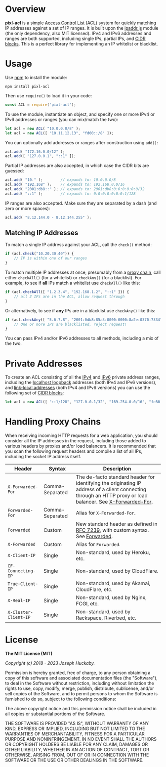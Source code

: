 # Overview

**pixl-acl** is a simple [Access Control List](https://en.wikipedia.org/wiki/Access_control_list) (ACL) system for quickly matching IP addresses against a set of IP ranges.  It is built upon the [ipaddr.js](https://github.com/whitequark/ipaddr.js) module (the only dependency, also MIT licensed).  IPv4 and IPv6 addresses and ranges are both supported, including single IPs, partial IPs, and [CIDR blocks](https://en.wikipedia.org/wiki/Classless_Inter-Domain_Routing).  This is a perfect library for implementing an IP whitelist or blacklist.

# Usage

Use [npm](https://www.npmjs.com/) to install the module:

```
npm install pixl-acl
```

Then use `require()` to load it in your code:

```js
const ACL = require('pixl-acl');
```

To use the module, instantiate an object, and specify one or more IPv4 or IPv6 addresses or ranges (you can mix/match the two):

```js
let acl = new ACL( "10.0.0.0/8" );
let acl = new ACL([ "10.11.12.13", "fd00::/8" ]);
```

You can optionally add addresses or ranges after construction using `add()`:

```js
acl.add( "172.16.0.0/12" );
acl.add([ "127.0.0.1", "::1" ]);
```

Partial IP addresses are also accepted, in which case the CIDR bits are guessed:

```js
acl.add( "10." );        // expands to: 10.0.0.0/8
acl.add( "192.168" );    // expands to: 192.168.0.0/16
acl.add( "2001:db8::" ); // expands to: 2001:db8:0:0:0:0:0:0/32
acl.add( "::1" );        // expands to: 0:0:0:0:0:0:0:1/128
```

IP ranges are also accepted.  Make sure they are separated by a dash (and zero or more spaces):

```js
acl.add( "8.12.144.0 - 8.12.144.255" );
```

## Matching IP Addresses

To match a single IP address against your ACL, call the `check()` method:

```js
if (acl.check("10.20.30.40")) {
	// IP is within one of our ranges
}
```

To match multiple IP addresses at once, presumably from a [proxy chain](#handling-proxy-chains), call either `checkAll()` (for a whitelist) or `checkAny()` (for a blacklist).  For example, to see if **all** IPs match a whitelist use `checkAll()` like this:

```js
if (acl.checkAll([ "1.2.3.4", "192.168.1.2", "::1" ])) {
	// all 3 IPs are in the ACL, allow request through
}
```

Or alternatively, to see if **any** IPs are in a blacklist use `checkAny()` like this:

```js
if (acl.checkAny([ "5.6.7.8", "2001:0db8:85a3:0000:0000:8a2e:0370:7334" ])) {
	// One or more IPs are blacklisted, reject request!
}
```

You can pass IPv4 and/or IPv6 addresses to all methods, including a mix of the two.

# Private Addresses

To create an ACL consisting of all the [IPv4](https://en.wikipedia.org/wiki/Private_network#Private_IPv4_addresses) and [IPv6](https://en.wikipedia.org/wiki/Private_network#Private_IPv6_addresses) private address ranges, including the [localhost loopback](https://en.wikipedia.org/wiki/Localhost#Loopback) addresses (both IPv4 and IPv6 versions), and [link-local addresses](https://en.wikipedia.org/wiki/Link-local_address) (both IPv4 and IPv6 versions) you can use the following set of [CIDR blocks](https://en.wikipedia.org/wiki/Classless_Inter-Domain_Routing):

```js
let acl = new ACL([ "::1/128", "127.0.0.1/32", "169.254.0.0/16", "fe80::/10", "10.0.0.0/8", "172.16.0.0/12", "192.168.0.0/16", "fd00::/8" ]);
```

# Handling Proxy Chains

When receiving incoming HTTP requests for a web application, you should consider all the IP addresses in the request, including those added to various headers by proxies and/or load balancers.  It is recommended that you scan the following request headers and compile a list of all IPs, including the socket IP address itself.

| Header | Syntax | Description |
|--------|--------|-------------|
| `X-Forwarded-For` | Comma-Separated | The de-facto standard header for identifying the originating IP address of a client connecting through an HTTP proxy or load balancer.  See [X-Forwarded-For](https://developer.mozilla.org/en-US/docs/Web/HTTP/Headers/X-Forwarded-For). |
| `Forwarded-For` | Comma-Separated | Alias for `X-Forwarded-For`. |
| `Forwarded` | Custom | New standard header as defined in [RFC 7239](https://tools.ietf.org/html/rfc7239#section-4), with custom syntax.  See [Forwarded](https://developer.mozilla.org/en-US/docs/Web/HTTP/Headers/Forwarded).
| `X-Forwarded` | Custom | Alias for `Forwarded`. |
| `X-Client-IP` | Single | Non-standard, used by Heroku, etc. |
| `CF-Connecting-IP` | Single | Non-standard, used by CloudFlare. |
| `True-Client-IP` | Single | Non-standard, used by Akamai, CloudFlare, etc. |
| `X-Real-IP` | Single | Non-standard, used by Nginx, FCGI, etc. |
| `X-Cluster-Client-IP` | Single | Non-standard, used by Rackspace, Riverbed, etc. |

# License

**The MIT License (MIT)**

*Copyright (c) 2018 - 2023 Joseph Huckaby.*

Permission is hereby granted, free of charge, to any person obtaining a copy
of this software and associated documentation files (the "Software"), to deal
in the Software without restriction, including without limitation the rights
to use, copy, modify, merge, publish, distribute, sublicense, and/or sell
copies of the Software, and to permit persons to whom the Software is
furnished to do so, subject to the following conditions:

The above copyright notice and this permission notice shall be included in
all copies or substantial portions of the Software.

THE SOFTWARE IS PROVIDED "AS IS", WITHOUT WARRANTY OF ANY KIND, EXPRESS OR
IMPLIED, INCLUDING BUT NOT LIMITED TO THE WARRANTIES OF MERCHANTABILITY,
FITNESS FOR A PARTICULAR PURPOSE AND NONINFRINGEMENT. IN NO EVENT SHALL THE
AUTHORS OR COPYRIGHT HOLDERS BE LIABLE FOR ANY CLAIM, DAMAGES OR OTHER
LIABILITY, WHETHER IN AN ACTION OF CONTRACT, TORT OR OTHERWISE, ARISING FROM,
OUT OF OR IN CONNECTION WITH THE SOFTWARE OR THE USE OR OTHER DEALINGS IN
THE SOFTWARE.
